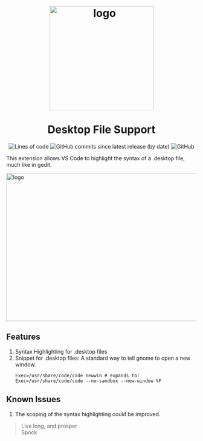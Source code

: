 <h1 align="center">
  <br>
    <img src="https://raw.githubusercontent.com/nico-castell/desktop-file-support/main/assets/extension_icon.png" width="275" height="275" alt="logo">
  <br><br>
  Desktop File Support
  <br>
</h1>

<p align="center">
  <img alt="Lines of code" src="https://img.shields.io/tokei/lines/github/nico-castell/desktop-file-support?color=yellow&label=Lines%20of%20code">
  <img alt="GitHub commits since latest release (by date)" src="https://img.shields.io/github/commits-since/nico-castell/desktop-file-support/latest?color=yellow&label=Commits%20since%20last%20release">
  <img alt="GitHub" src="https://img.shields.io/github/license/nico-castell/desktop-file-support?color=yellow&label=License">
</p>

This extension allows VS Code to highlight the syntax of a .desktop file,
much like in gedit.

<!-- <p align="center"> -->
  <img width="586" height="390" src="https://raw.githubusercontent.com/nico-castell/desktop-file-support/main/assets/screenshot.png" alt="logo">
<!-- </p> -->

##  Features
1. Syntax Highlighting for .desktop files
1. Snippet for .desktop files: A standard way to tell gnome to open a new
   window.
    ~~~
    Exec=/usr/share/code/code newwin # expands to:
    Exec=/usr/share/code/code --no-sandbox --new-window %F
    ~~~

##  Known Issues
1. The scoping of the syntax highlighting could be improved.

> Live long, and prosper  
> Spock

